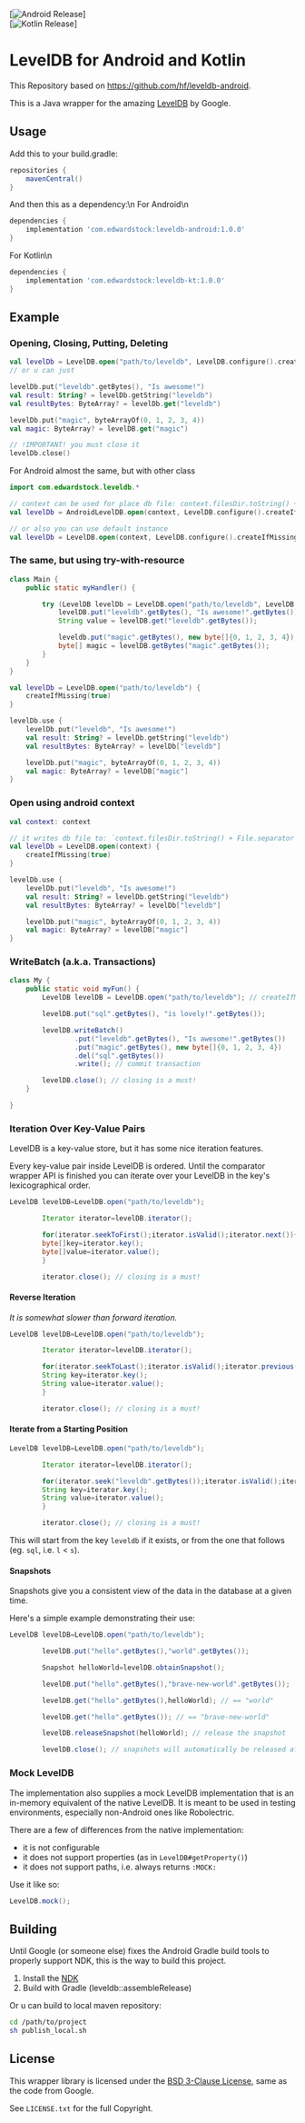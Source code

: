 [![Android Release](https://img.shields.io/maven-central/v/com.edwardstock/leveldb-android?style=flat-square)]\
[![Kotlin Release](https://img.shields.io/maven-central/v/com.edwardstock/leveldb-kt?style=flat-square)]

# LevelDB for Android and Kotlin
This Repository based on https://github.com/hf/leveldb-android.


This is a Java wrapper for the amazing
[LevelDB](https://github.com/google/leveldb) by Google.

## Usage

Add this to your build.gradle:

```groovy
repositories {
    mavenCentral()
}
```

And then this as a dependency:\n For Android\n

```groovy
dependencies {
    implementation 'com.edwardstock:leveldb-android:1.0.0'
}
```

For Kotlin\n

```groovy
dependencies {
    implementation 'com.edwardstock:leveldb-kt:1.0.0'
}
```

## Example

### Opening, Closing, Putting, Deleting

```kotlin
val levelDb = LevelDB.open("path/to/leveldb", LevelDB.configure().createIfMissing(true))
// or u can just

levelDb.put("leveldb".getBytes(), "Is awesome!")
val result: String? = levelDb.getString("leveldb")
val resultBytes: ByteArray? = levelDb.get("leveldb")

levelDb.put("magic", byteArrayOf(0, 1, 2, 3, 4))
val magic: ByteArray? = levelDB.get("magic")

// !IMPORTANT! you must close it
levelDb.close()
```

For Android almost the same, but with other class

```kotlin
import com.edwardstock.leveldb.*

// context can be used for place db file: context.filesDir.toString() + File.separator + (dbName ?: LevelDB.DEFAULT_DBNAME)
val levelDb = AndroidLevelDB.open(context, LevelDB.configure().createIfMissing(true))

// or also you can use default instance
val levelDb = LevelDB.open(context, LevelDB.configure().createIfMissing(true))
```

### The same, but using try-with-resource

```java
class Main {
    public static myHandler() {

        try (LevelDB levelDb = LevelDB.open("path/to/leveldb", LevelDB.configure().createIfMissing(true))) {
            levelDB.put("leveldb".getBytes(), "Is awesome!".getBytes());
            String value = levelDB.get("leveldb".getBytes());

            leveldb.put("magic".getBytes(), new byte[]{0, 1, 2, 3, 4});
            byte[] magic = levelDB.getBytes("magic".getBytes());
        }
    }
}
```

```kotlin
val levelDb = LevelDB.open("path/to/leveldb") {
    createIfMissing(true)
}

levelDb.use {
    levelDb.put("leveldb", "Is awesome!")
    val result: String? = levelDb.getString("leveldb")
    val resultBytes: ByteArray? = levelDb["leveldb"]

    levelDb.put("magic", byteArrayOf(0, 1, 2, 3, 4))
    val magic: ByteArray? = levelDB["magic"]
}
```

### Open using android context

```kotlin
val context: context

// it writes db file to: `context.filesDir.toString() + File.separator + DEFAULT_DBNAME`
val levelDb = LevelDB.open(context) {
    createIfMissing(true)
}

levelDb.use {
    levelDb.put("leveldb", "Is awesome!")
    val result: String? = levelDb.getString("leveldb")
    val resultBytes: ByteArray? = levelDb["leveldb"]

    levelDb.put("magic", byteArrayOf(0, 1, 2, 3, 4))
    val magic: ByteArray? = levelDB["magic"]
}
```

### WriteBatch (a.k.a. Transactions)

```java
class My {
    public static void myFun() {
        LevelDB levelDB = LevelDB.open("path/to/leveldb"); // createIfMissing == true

        levelDB.put("sql".getBytes(), "is lovely!".getBytes());

        levelDB.writeBatch()
                .put("leveldb".getBytes(), "Is awesome!".getBytes())
                .put("magic".getBytes(), new byte[]{0, 1, 2, 3, 4})
                .del("sql".getBytes())
                .write(); // commit transaction

        levelDB.close(); // closing is a must!
    }

}

```

### Iteration Over Key-Value Pairs

LevelDB is a key-value store, but it has some nice iteration features.

Every key-value pair inside LevelDB is ordered. Until the comparator wrapper API is finished you can iterate over your LevelDB in the key's
lexicographical order.

```java
LevelDB levelDB=LevelDB.open("path/to/leveldb");

        Iterator iterator=levelDB.iterator();

        for(iterator.seekToFirst();iterator.isValid();iterator.next()){
        byte[]key=iterator.key();
        byte[]value=iterator.value();
        }

        iterator.close(); // closing is a must!
```

#### Reverse Iteration

*It is somewhat slower than forward iteration.*

```java
LevelDB levelDB=LevelDB.open("path/to/leveldb");

        Iterator iterator=levelDB.iterator();

        for(iterator.seekToLast();iterator.isValid();iterator.previous()){
        String key=iterator.key();
        String value=iterator.value();
        }

        iterator.close(); // closing is a must!
```

#### Iterate from a Starting Position

```java
LevelDB levelDB=LevelDB.open("path/to/leveldb");

        Iterator iterator=levelDB.iterator();

        for(iterator.seek("leveldb".getBytes());iterator.isValid();iterator.next()){
        String key=iterator.key();
        String value=iterator.value();
        }

        iterator.close(); // closing is a must!
```

This will start from the key `leveldb` if it exists, or from the one that follows (eg. `sql`, i.e. `l` < `s`).

#### Snapshots

Snapshots give you a consistent view of the data in the database at a given time.

Here's a simple example demonstrating their use:

```java
LevelDB levelDB=LevelDB.open("path/to/leveldb");

        levelDB.put("hello".getBytes(),"world".getBytes());

        Snapshot helloWorld=levelDB.obtainSnapshot();

        levelDB.put("hello".getBytes(),"brave-new-world".getBytes());

        levelDB.get("hello".getBytes(),helloWorld); // == "world"

        levelDB.get("hello".getBytes()); // == "brave-new-world"

        levelDB.releaseSnapshot(helloWorld); // release the snapshot

        levelDB.close(); // snapshots will automatically be released after this
```

### Mock LevelDB

The implementation also supplies a mock LevelDB implementation that is an in-memory equivalent of the native LevelDB. It is meant to be used in
testing environments, especially non-Android ones like Robolectric.

There are a few of differences from the native implementation:

+ it is not configurable
+ it does not support properties (as in `LevelDB#getProperty()`)
+ it does not support paths, i.e. always returns `:MOCK:`

Use it like so:

```java
LevelDB.mock();
```

## Building

Until Google (or someone else) fixes the Android Gradle build tools to properly support NDK, this is the way to build this project.

1. Install the [NDK](https://developer.android.com/ndk)
2. Build with Gradle (leveldb::assembleRelease)

Or u can build to local maven repository:

```bash
cd /path/to/project
sh publish_local.sh
```

## License

This wrapper library is licensed under the
[BSD 3-Clause License](http://opensource.org/licenses/BSD-3-Clause), same as the code from Google.

See `LICENSE.txt` for the full Copyright.
